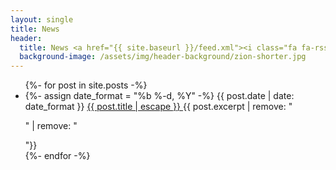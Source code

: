```yaml
---
layout: single
title: News
header:
  title: News <a href="{{ site.baseurl }}/feed.xml"><i class="fa fa-rss"></i></a>
  background-image: /assets/img/header-background/zion-shorter.jpg
---
```


<ul class="post-list">
  {%- for post in site.posts -%}
  <li>
    {%- assign date_format = "%b %-d, %Y" -%}
    <span class="post-meta">{{ post.date | date: date_format }}</span>
    <a class="post-link" href="{{ post.url | relative_url }}">
      {{ post.title | escape }}
    </a>
      {{ post.excerpt | remove: "<p>" | remove: "</p>"}}
  </li>
  {%- endfor -%}
</ul>